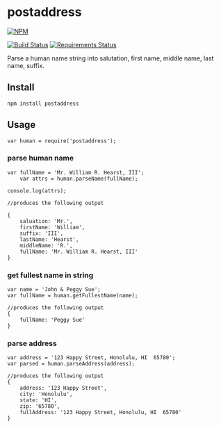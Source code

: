 postaddress
=========

[![NPM](https://nodei.co/npm/postaddress.png)](https://nodei.co/npm/postaddress/)

[![Build Status](https://travis-ci.org/MAXDeliveryNG/postaddress.svg?branch=master)](https://travis-ci.org/MAXDeliveryNG/postaddress) [![Requirements Status](https://requires.io/github/MAXDeliveryNG/postaddress/requirements.png?branch=master)](https://requires.io/github/MAXDeliveryNG/postaddress/requirements/?branch=master)

Parse a human name string into salutation, first name, middle name, last name, suffix.

## Install

	npm install postaddress

## Usage

	var human = require('postaddress');
	
### parse human name    

	var fullName = 'Mr. William R. Hearst, III';
		var attrs = human.parseName(fullName);

	console.log(attrs);

	//produces the following output
	
	{ 
		saluation: 'Mr.',
		firstName: 'William',
		suffix: 'III',
		lastName: 'Hearst',
		middleName: 'R.',
		fullName: 'Mr. William R. Hearst, III'
	}
	  
### get fullest name in string

	var name = 'John & Peggy Sue';
	var fullName = human.getFullestName(name);

	//produces the following output
	{
		fullName: 'Peggy Sue'
	}
	  
### parse address

	var address = '123 Happy Street, Honolulu, HI  65780';
	var parsed = human.parseAddress(address);
	
	//produces the following output    
	{
		address: '123 Happy Street',
		city: 'Honolulu',
		state: 'HI',
		zip: '65780',
		fullAddress: '123 Happy Street, Honolulu, HI  65780'
	}

